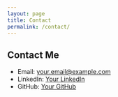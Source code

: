 ```yaml
---
layout: page
title: Contact
permalink: /contact/
---
```


## Contact Me

- Email: [your.email@example.com](mailto:your.email@example.com)
- LinkedIn: [Your LinkedIn](https://linkedin.com/in/yourname)
- GitHub: [Your GitHub](https://github.com/yourgithubusername)
